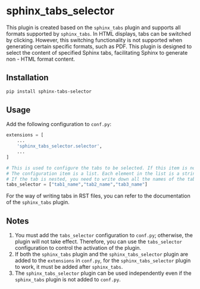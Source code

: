 # sphinx_tabs_selector

This plugin is created based on the `sphinx_tabs` plugin and supports all formats supported by `sphinx_tabs`. 
In HTML displays, tabs can be switched by clicking. However, this switching functionality is not supported 
when generating certain specific formats, such as PDF. This plugin is designed to select the content of specified 
Sphinx tabs, facilitating Sphinx to generate non - HTML format content.

## Installation
```bash
pip install sphinx-tabs-selector
```

## Usage

Add the following configuration to `conf.py`:
```python
extensions = [
    ...
    'sphinx_tabs_selector.selector',
    ... 
]

# This is used to configure the tabs to be selected. If this item is not configured, the plugin will not work.
# The configuration item is a list. Each element in the list is a string, which is the name of the tab to be selected. 
# If the tab is nested, you need to write down all the names of the tabs in the nesting path.
tabs_selector = ["tab1_name","tab2_name","tab3_name"]
```

For the way of writing tabs in RST files, you can refer to the documentation of the `sphinx_tabs` plugin.

## Notes
1. You must add the `tabs_selector` configuration to `conf.py`; otherwise, the plugin will not take effect. 
   Therefore, you can use the `tabs_selector` configuration to control the activation of the plugin.
2. If both the `sphinx_tabs` plugin and the `sphinx_tabs_selector` plugin are added to the `extensions` in `conf.py`, 
   for the `sphinx_tabs_selector` plugin to work, it must be added after `sphinx_tabs`.
3. The `sphinx_tabs_selector` plugin can be used independently even if the `sphinx_tabs` plugin is not added to `conf.py`. 